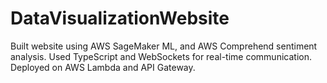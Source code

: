# DataVisualizationWebsite
Built website using AWS SageMaker ML, and AWS Comprehend sentiment analysis. Used TypeScript and WebSockets for real-time communication. Deployed on AWS Lambda and API Gateway.
